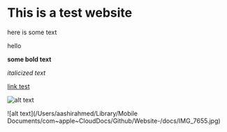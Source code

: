 # This is a test website

here is some text 

hello

**some bold text**

*italicized text* 

[link test](google.com)

![alt text](https://upload.wikimedia.org/wikipedia/commons/4/41/Shtandart_%28ship%2C_1999%29%2C_S%C3%A8te_cf02.jpg)


![alt text](/Users/aashirahmed/Library/Mobile Documents/com~apple~CloudDocs/Github/Website-/docs/IMG_7655.jpg)

